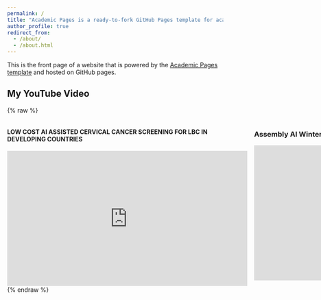 ```yaml
---
permalink: /
title: "Academic Pages is a ready-to-fork GitHub Pages template for academic personal websites"
author_profile: true
redirect_from: 
  - /about/
  - /about.html
---
```


This is the front page of a website that is powered by the [Academic Pages template](https://github.com/academicpages/academicpages.github.io) and hosted on GitHub pages. 


## My YouTube Video

{% raw %}
<div class="video-wrapper">
    <div class="video-left">
        <h4> LOW COST AI ASSISTED CERVICAL CANCER SCREENING FOR LBC IN DEVELOPING COUNTRIES</h4>
        <iframe width="560" height="315" 
                src="https://youtube.com/embed/pmVvwGuVn0w" 
                frameborder="0" 
                allow="accelerometer; autoplay; clipboard-write; encrypted-media; gyroscope; picture-in-picture" 
                allowfullscreen>
        </iframe>
    </div>
    <div class="video-right">
        <h3>Assembly AI Winter Hackathon 2022</h3>
        <iframe width="560" height="315" 
              src="https://www.youtube.com/embed/tsm9s5sQJl8" 
              frameborder="0" 
              allow="accelerometer; autoplay; clipboard-write; encrypted-media; gyroscope; picture-in-picture" 
              allowfullscreen>
        </iframe>
    </div>
</div>
{% endraw %}
<style>
.video-wrapper {
  display: flex; /* Flex container for side-by-side layout */
  justify-content: space-between; /* Creates space between videos */
  gap: 16px; /* Optional: Add space between videos */
}

.video-left,
.video-right {
  flex: 1; /* Allows videos to share equal width */
  max-width: 48%; /* Ensures they fit within the container */
}
</style>